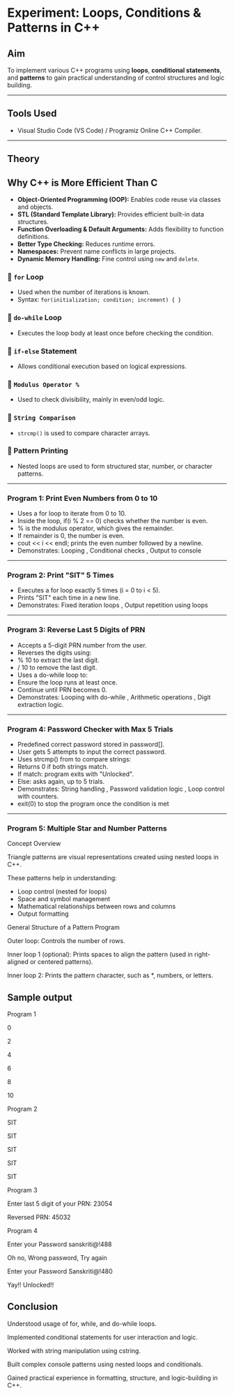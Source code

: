 # Experiment: Loops, Conditions & Patterns in C++

## Aim
To implement various C++ programs using **loops**, **conditional statements**, and **patterns** to gain practical understanding of control structures and logic building.

---

## Tools Used
- Visual Studio Code (VS Code) / Programiz Online C++ Compiler.

---

## Theory

## Why C++ is More Efficient Than C

- **Object-Oriented Programming (OOP):** Enables code reuse via classes and objects.
- **STL (Standard Template Library):** Provides efficient built-in data structures.
- **Function Overloading & Default Arguments:** Adds flexibility to function definitions.
- **Better Type Checking:** Reduces runtime errors.
- **Namespaces:** Prevent name conflicts in large projects.
- **Dynamic Memory Handling:** Fine control using `new` and `delete`.

### 🔹 `for` Loop
- Used when the number of iterations is known.
- Syntax: `for(initialization; condition; increment) { }`

### 🔹 `do-while` Loop
- Executes the loop body at least once before checking the condition.

### 🔹 `if-else` Statement
- Allows conditional execution based on logical expressions.

### 🔹 `Modulus Operator %`
- Used to check divisibility, mainly in even/odd logic.

### 🔹 `String Comparison`
- `strcmp()` is used to compare character arrays.

### 🔹 Pattern Printing
- Nested loops are used to form structured star, number, or character patterns.

---

### Program 1: Print Even Numbers from 0 to 10

- Uses a for loop to iterate from 0 to 10.
- Inside the loop, if(i % 2 == 0) checks whether the number is even.
- % is the modulus operator, which gives the remainder.
- If remainder is 0, the number is even.
- cout << i << endl; prints the even number followed by a newline.
- Demonstrates: Looping , Conditional checks , Output to console

---

### Program 2: Print "SIT" 5 Times

- Executes a for loop exactly 5 times (i = 0 to i < 5).
- Prints "SIT" each time in a new line.
- Demonstrates: Fixed iteration loops , Output repetition using loops

---

### Program 3: Reverse Last 5 Digits of PRN

- Accepts a 5-digit PRN number from the user.
- Reverses the digits using:
- % 10 to extract the last digit.
- / 10 to remove the last digit.
- Uses a do-while loop to:
- Ensure the loop runs at least once.
- Continue until PRN becomes 0.
- Demonstrates: Looping with do-while , Arithmetic operations , Digit extraction logic.

---

### Program 4: Password Checker with Max 5 Trials

- Predefined correct password stored in password[].
- User gets 5 attempts to input the correct password.
- Uses strcmp() from <cstring> to compare strings:
- Returns 0 if both strings match.
- If match: program exits with "Unlocked".
- Else: asks again, up to 5 trials.
- Demonstrates: String handling , Password validation logic , Loop control with counters.
- exit(0) to stop the program once the condition is met

---

### Program 5: Multiple Star and Number Patterns

Concept Overview

Triangle patterns are visual representations created using nested loops in C++.

These patterns help in understanding:
- Loop control (nested for loops)
- Space and symbol management
- Mathematical relationships between rows and columns
- Output formatting

General Structure of a Pattern Program

Outer loop:
Controls the number of rows.

Inner loop 1 (optional):
Prints spaces to align the pattern (used in right-aligned or centered patterns).

Inner loop 2:
Prints the pattern character, such as *, numbers, or letters.

## Sample output

Program 1

0

2

4

6

8

10

Program 2

SIT

SIT

SIT

SIT

SIT


Program 3

Enter last 5 digit of your PRN: 23054

Reversed PRN: 45032

Program 4

Enter your Password	sanskriti@!488

Oh no, Wrong password, Try again

Enter your Password	Sanskriti@!480

Yay!! Unlocked!!

## Conclusion

Understood usage of for, while, and do-while loops.

Implemented conditional statements for user interaction and logic.

Worked with string manipulation using cstring.

Built complex console patterns using nested loops and conditionals.

Gained practical experience in formatting, structure, and logic-building in C++.


